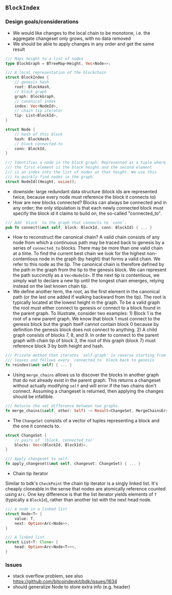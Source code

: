 ## `BlockIndex`

### Design goals/considerations
- We would like changes to the local chain to be monotone, i.e. the aggregate changeset only grows, with no data removed
- We should be able to apply changes in any order and get the same result

```rs
/// Maps height to a list of nodes
type BlockGraph = BTreeMap<Height, Vec<Node>>;

/// A local representation of the blockchain
struct BlockIndex {
    // genesis hash
    root: BlockHash,
    // block graph
    graph: BlockGraph,
    // canonical index
    index: Vec<NodeId>,
    // chain tip iterator
    tip: List<BlockId>,
}

struct Node {
    // hash of this block
    hash: BlockHash,
    // block connected-to
    conn: BlockId,
}

/// Identifies a node in the block graph. Represented as a tuple where
/// the first element is the block height and the second element
/// is an index into the list of nodes at that height. We use this
/// to quickly find nodes in the graph.
struct NodeId((Height, usize));
```

- downside: large redundant data structure (block ids are represented twice, because every node must reference the block it connects to)
- How are new blocks connected? Blocks can always be connected and in any order; the only stipulation is that each newly connected block must specify the block id it claims to build on, the so-called "connected_to".

```rs
/// Add `block` to the graph that connects to `conn`. 
pub fn connect(&mut self, block: BlockId, conn: BlockId) { ... }
```

- How to reconstruct the canonical chain? A valid chain consists of any node from which a continuous path may be traced back to genesis by a series of `connected_to` blocks. There may be more than one valid chain at a time. To find the current best chain we look for the highest non-contentious node in the graph (by height) that forms a valid chain. We refer to this node as the _tip_. The canonical chain is therefore defined by the path in the graph from the tip to the genesis block. We can represent the path succinctly as a `Vec<NodeId>`. If the next tip is contentious, we simply wait to declare a new tip until the longest chain emerges, relying instead on the last known chain tip.
- We define another term, the _root_, as the first element in the canonical path (or the last one added if walking backward from the tip). The root is typically located at the lowest height in the graph. To be a valid graph the root must either connect to genesis or connect to a block found in the parent graph. To illustrate, consider two examples: 1) Block 1 is the root of a new parent graph. We know that block 1 must connect to the genesis block but the graph itself cannot contain block 0 because by definition the genesis block does not connect to anything. 2) A child graph consists of blocks 7, 8, and 9. In order to connect to the parent graph with chain tip of block 3, the root of this graph (block 7) must reference block 3 by both height and hash.

```rs
/// Private method that iterates `self.graph` in reverse starting from the
/// leaves and follows every `connected_to` block back to genesis
fn reindex(&mut self) { ... }
```
- Using `merge_chains` allows us to discover the blocks in another graph that do not already exist in the parent graph. This returns a changeset without actually modifying `self` and will error if the two chains don't connect. Assuming a changeset is returned, then applying the changes should be infallible.
```rs
/// Returns the set difference between two graphs.
fn merge_chains(&self, other: Self) -> Result<ChangeSet, MergeChainsError> { ... }
```
- The `ChangeSet` consists of a vector of tuples representing a block and the one it connects to.

```rs
struct ChangeSet {
    // pairs of `(block, connected_to)`
    blocks: Vec<(BlockId, BlockId)>,
}

/// Apply changeset to self.
fn apply_changeset(&mut self, changeset: ChangeSet) { ... }
```

- Chain tip iterator

Similar to bdk's `CheckPoint` the chain tip iterator is a singly linked list. It's cheaply cloneable in the sense that nodes are atomically reference counted using `Arc`. One key difference is that the list iterator yields elements of `T` (typically a `BlockId`), rather than another list with the next head node.

```rs
/// A node in a linked list
struct Node<T> {
    value: T,
    next: Option<Arc<Node>>,
}

/// A linked list
struct List<T: Clone> {
    head: Option<Arc<Node<T>>>,
}
```

### Issues
- stack overflow problem, see also https://github.com/bitcoindevkit/bdk/issues/1634
- should generalize Node to store extra info (e.g. header)
